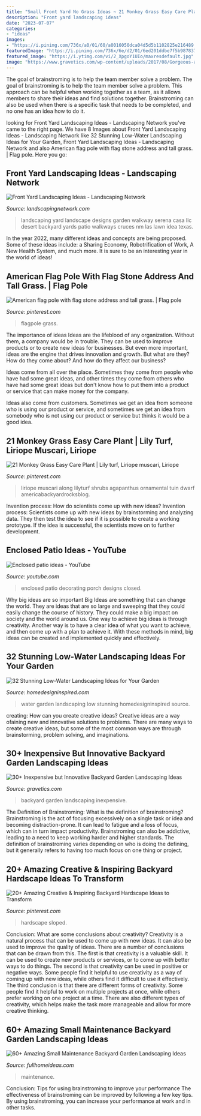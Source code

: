 ```yaml
---
title: "Small Front Yard No Grass Ideas ~ 21 Monkey Grass Easy Care Plant"
description: "Front yard landscaping ideas"
date: "2023-07-07"
categories:
- "ideas"
images:
- "https://i.pinimg.com/736x/a0/01/60/a0016050dca04d5d5b1102825e216489.jpg"
featuredImage: "https://i.pinimg.com/736x/6e/d2/01/6ed201ddbe7f5b9878376fc9b6003e68.jpg"
featured_image: "https://i.ytimg.com/vi/2_XpgoY1UIo/maxresdefault.jpg"
image: "https://www.gravetics.com/wp-content/uploads/2017/08/Gorgeous-and-Pretty-Backyard-Garden.jpg"
---
```



The goal of brainstroming is to help the team member solve a problem.
The goal of brainstroming is to help the team member solve a problem. This approach can be helpful when working together as a team, as it allows members to share their ideas and find solutions together. Brainstroming can also be used when there is a specific task that needs to be completed, and no one has an idea how to do it.

	

		
looking for Front Yard Landscaping Ideas - Landscaping Network you've came to the right page. We have 8 Images about Front Yard Landscaping Ideas - Landscaping Network like 32 Stunning Low-Water Landscaping Ideas for Your Garden, Front Yard Landscaping Ideas - Landscaping Network and also American flag pole with flag stone address and tall grass. | Flag pole. Here you go:
		
    
## Front Yard Landscaping Ideas - Landscaping Network

<img loading=lazy src="http://images.landscapingnetwork.com/pictures/images/900x705Max/front-yard-landscaping_15/garden-walkway-casa-serena-landscape-designs-llc_2825.jpg" onerror="this.onerror=null;this.src='https://tse4.mm.bing.net/th?id=OIP.xeBdNhkWoxYQRDNR-6A-EgHaFj&amp;pid=15.1';" alt="Front Yard Landscaping Ideas - Landscaping Network">

_Source: landscapingnetwork.com_

>landscaping yard landscape designs garden walkway serena casa llc desert backyard yards patio walkways cruces nm las lawn idea texas. 

	

In the year 2022, many different ideas and concepts are being proposed. Some of these ideas include: a Sharing Economy, Robotrification of Work, A New Health System, and much more. It is sure to be an interesting year in the world of ideas!

    
## American Flag Pole With Flag Stone Address And Tall Grass. | Flag Pole

<img loading=lazy src="https://i.pinimg.com/736x/a0/01/60/a0016050dca04d5d5b1102825e216489.jpg" onerror="this.onerror=null;this.src='https://tse4.mm.bing.net/th?id=OIP.540kK2pOcGQ_PU2Dax5DjQHaNK&amp;pid=15.1';" alt="American flag pole with flag stone address and tall grass. | Flag pole">

_Source: pinterest.com_

>flagpole grass. 

	

The importance of ideas
Ideas are the lifeblood of any organization. Without them, a company would be in trouble. They can be used to improve products or to create new ideas for businesses. But even more important, ideas are the engine that drives innovation and growth.
But what are they? How do they come about? And how do they affect our business?

Ideas come from all over the place. Sometimes they come from people who have had some great ideas, and other times they come from others who have had some great ideas but don't know how to put them into a product or service that can make money for the company.

Ideas also come from customers. Sometimes we get an idea from someone who is using our product or service, and sometimes we get an idea from somebody who is not using our product or service but thinks it would be a good idea.

    
## 21 Monkey Grass Easy Care Plant | Lily Turf, Liriope Muscari, Liriope

<img loading=lazy src="https://i.pinimg.com/736x/ef/08/0a/ef080a739c34b81ad1b48ada8b49dbde.jpg" onerror="this.onerror=null;this.src='https://tse4.mm.bing.net/th?id=OIP.53U_L6YQqb08keENrgjoEQHaJ3&amp;pid=15.1';" alt="21 Monkey Grass Easy Care Plant | Lily turf, Liriope muscari, Liriope">

_Source: pinterest.com_

>liriope muscari along lilyturf shrubs agapanthus ornamental tuin dwarf americabackyardrocksblog. 

	

Invention process: How do scientists come up with new ideas?
Invention process: Scientists come up with new ideas by brainstorming and analyzing data. They then test the idea to see if it is possible to create a working prototype. If the idea is successful, the scientists move on to further development.

    
## Enclosed Patio Ideas - YouTube

<img loading=lazy src="https://i.ytimg.com/vi/2_XpgoY1UIo/maxresdefault.jpg" onerror="this.onerror=null;this.src='https://tse4.mm.bing.net/th?id=OIP.vf5V_LL6t7iNfzxxvSj1XgHaEK&amp;pid=15.1';" alt="Enclosed patio ideas - YouTube">

_Source: youtube.com_

>enclosed patio decorating porch designs closed. 

	

Why big ideas are so important
Big Ideas are something that can change the world. They are ideas that are so large and sweeping that they could easily change the course of history. They could make a big impact on society and the world around us. One way to achieve big ideas is through creativity. Another way is to have a clear idea of what you want to achieve, and then come up with a plan to achieve it. With these methods in mind, big ideas can be created and implemented quickly and effectively.

    
## 32 Stunning Low-Water Landscaping Ideas For Your Garden

<img loading=lazy src="http://www.homedesigninspired.com/wp-content/uploads/2016/05/HDI_Water_Free_Garden_007.jpg" onerror="this.onerror=null;this.src='https://tse3.mm.bing.net/th?id=OIP.zeLtjM0j_05SpEBdvE5TsgHaJ4&amp;pid=15.1';" alt="32 Stunning Low-Water Landscaping Ideas for Your Garden">

_Source: homedesigninspired.com_

>water garden landscaping low stunning homedesigninspired source. 

	

creating: How can you create creative ideas?
Creative ideas are a way ofaining new and innovative solutions to problems. There are many ways to create creative ideas, but some of the most common ways are through brainstorming, problem solving, and imaginations.

    
## 30+ Inexpensive But Innovative Backyard Garden Landscaping Ideas

<img loading=lazy src="https://www.gravetics.com/wp-content/uploads/2017/08/Gorgeous-and-Pretty-Backyard-Garden.jpg" onerror="this.onerror=null;this.src='https://tse1.mm.bing.net/th?id=OIP._-DpFVdU-CSpteB_kZ3MIwHaJ3&amp;pid=15.1';" alt="30+ Inexpensive but Innovative Backyard Garden Landscaping Ideas">

_Source: gravetics.com_

>backyard garden landscaping inexpensive. 

	

The Definition of Brainstroming: What is the definition of brainstroming?
Brainstroming is the act of focusing excessively on a single task or idea and becoming distraction-prone. It can lead to fatigue and a loss of focus, which can in turn impact productivity. Brainstroming can also be addictive, leading to a need to keep working harder and higher standards. The definition of brainstroming varies depending on who is doing the defining, but it generally refers to having too much focus on one thing or project.

    
## 20+ Amazing Creative &amp; Inspiring Backyard Hardscape Ideas To Transform

<img loading=lazy src="https://i.pinimg.com/736x/6e/d2/01/6ed201ddbe7f5b9878376fc9b6003e68.jpg" onerror="this.onerror=null;this.src='https://tse1.mm.bing.net/th?id=OIP.lqzLK-ipHSFQPaZzeneqlwHaK8&amp;pid=15.1';" alt="20+ Amazing Creative &amp; Inspiring Backyard Hardscape Ideas to Transform">

_Source: pinterest.com_

>hardscape sloped. 

	

Conclusion: What are some conclusions about creativity?
Creativity is a natural process that can be used to come up with new ideas. It can also be used to improve the quality of ideas. There are a number of conclusions that can be drawn from this. The first is that creativity is a valuable skill. It can be used to create new products or services, or to come up with better ways to do things. The second is that creativity can be used in positive or negative ways. Some people find it helpful to use creativity as a way of coming up with new ideas, while others find it difficult to use it effectively. The third conclusion is that there are different forms of creativity. Some people find it helpful to work on multiple projects at once, while others prefer working on one project at a time. There are also different types of creativity, which helps make the task more manageable and allow for more creative thinking.

    
## 60+ Amazing Small Maintenance Backyard Garden Landscaping Ideas

<img loading=lazy src="https://fullhomeideas.com/wp-content/uploads/2018/10/60-Amazing-Small-Maintenance-Backyard-Garden-Landscaping-Ideas-63.jpg" onerror="this.onerror=null;this.src='https://tse2.mm.bing.net/th?id=OIP.uQhIlsAvUPSu3HuFjxTIiAHaJ2&amp;pid=15.1';" alt="60+ Amazing Small Maintenance Backyard Garden Landscaping Ideas">

_Source: fullhomeideas.com_

>maintenance. 

	

Conclusion: Tips for using brainstroming to improve your performance
The effectiveness of brainstroming can be improved by following a few key tips. By using brainstroming, you can increase your performance at work and in other tasks.

